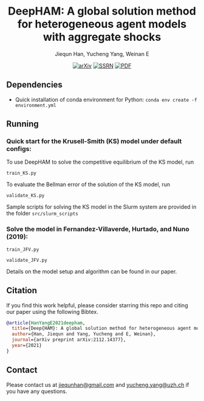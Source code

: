 <div align="center">

# DeepHAM: A global solution method for heterogeneous agent models with aggregate shocks

Jiequn Han, Yucheng Yang, Weinan E

[![arXiv](https://img.shields.io/badge/arXiv-2112.14377-b31b1b.svg)](https://arxiv.org/abs/2112.14377)
[![SSRN](https://img.shields.io/badge/SSRN-3990409-133a6f.svg)](https://papers.ssrn.com/sol3/papers.cfm?abstract_id=3990409)
[![PDF](https://img.shields.io/badge/PDF-8A2BE2)](https://yangycpku.github.io/files/DeepHAM_paper.pdf)

</div>


## Dependencies
* Quick installation of conda environment for Python: ``conda env create -f environment.yml``

## Running
### Quick start for the Krusell-Smith (KS) model under default configs:
To use DeepHAM to solve the competitive equilibrium of the KS model, run
```
train_KS.py
```
To evaluate the Bellman error of the solution of the KS model, run
```
validate_KS.py
```

Sample scripts for solving the KS model in the Slurm system are provided in the folder ``src/slurm_scripts``

### Solve the model in Fernandez-Villaverde, Hurtado, and Nuno (2019):
```
train_JFV.py
```
```
validate_JFV.py
```
Details on the model setup and algorithm can be found in our paper.

## Citation
If you find this work helpful, please consider starring this repo and citing our paper using the following Bibtex.
```bibtex
@article{HanYangE2021deepham,
  title={Deep{HAM}: A global solution method for heterogeneous agent models with aggregate shocks},
  author={Han, Jiequn and Yang, Yucheng and E, Weinan},
  journal={arXiv preprint arXiv:2112.14377},
  year={2021}
}
```

## Contact
Please contact us at jiequnhan@gmail.com and yucheng.yang@uzh.ch if you have any questions.
